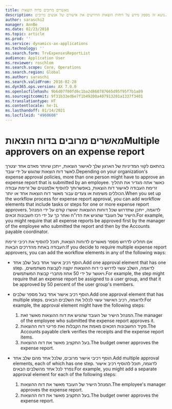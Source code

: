 ```yaml
---
title: מאשרים מרובים בדוח הוצאות
description: נושא זה מספק מידע על דוחות הוצאות הדורשים את אישורם של אנשים מרובים.
author: saraschi2
manager: AnnBe
ms.date: 02/23/2018
ms.topic: article
ms.prod: ''
ms.service: dynamics-ax-applications
ms.technology: ''
ms.search.form: TrvExpensesReportList
audience: Application User
ms.reviewer: roschlom
ms.search.scope: Core, Operations
ms.search.region: Global
ms.author: saraschi
ms.search.validFrom: 2016-02-28
ms.dyn365.ops.version: AX 7.0.0
ms.openlocfilehash: 9b6d07f00fd6c1ba2d860787665d95f95f7b1a89
ms.sourcegitcommit: 9f31b33ed6e7f1b49200a407913201a1337f3401
ms.translationtype: HT
ms.contentlocale: he-IL
ms.lasthandoff: 01/14/2021
ms.locfileid: "4960608"
---
```

# <a name="multiple-approvers-on-an-expense-report"></a><span data-ttu-id="2e4ed-103">מאשרים מרובים בדוח הוצאות</span><span class="sxs-lookup"><span data-stu-id="2e4ed-103">Multiple approvers on an expense report</span></span>

<span data-ttu-id="2e4ed-104">בהתאם לקווי המדיניות של הארגון שלך לאישור הוצאות, ייתכן שיותר מאדם אחד יצטרך לאשר דוח הוצאות שהוגש על ידי עובד.</span><span class="sxs-lookup"><span data-stu-id="2e4ed-104">Depending on your organization's expense approval policies, more than one person might have to approve an expense report that is submitted by an employee.</span></span> <span data-ttu-id="2e4ed-105">כאשר אתה מגדיר את תהליך זרימת העבודה לאישור דוח הוצאות, באפשרותך להוסיף אלמנטים של זרימת עבודה הכוללים משימות או צעדים עבור מאשר דוח הוצאות אחד או יותר.</span><span class="sxs-lookup"><span data-stu-id="2e4ed-105">When you set up the workflow process for expense report approval, you can add workflow elements that include tasks or steps for one or more expense report approvers.</span></span> <span data-ttu-id="2e4ed-106">לדוגמה, ייתכן שתדרוש שכל דוחות ההוצאות יאושרו קודם על ידי המנהל הישיר של העובד שהגיש את הדו"ח ואחר כך על ידי רכז חשבונות זכאים.</span><span class="sxs-lookup"><span data-stu-id="2e4ed-106">For example, you might require that all expense reports be approved first by the manager of the employee who submitted the report and then by the Accounts payable coordinator.</span></span>

<span data-ttu-id="2e4ed-107">אם תחליט לדרוש מספר מאשרים לדוחות הוצאות, תוכל להוסיף את רכיבי זרימת העבודה באחת מהדרכים הבאות:</span><span class="sxs-lookup"><span data-stu-id="2e4ed-107">If you decide to require multiple expense report approvers, you can add the workflow elements in any of the following ways:</span></span>

- <span data-ttu-id="2e4ed-108">הוסף רכיב אישור אחד בעל שלב אחד.</span><span class="sxs-lookup"><span data-stu-id="2e4ed-108">Add one approval element that has one step.</span></span> <span data-ttu-id="2e4ed-109">לדוגמה, השלב עשוי לדרוש כי דוח ההוצאות יוקצה לקבוצת משתמשים, ויאושר על ידי 50 אחוז מחברי קבוצת המשתמשים.</span><span class="sxs-lookup"><span data-stu-id="2e4ed-109">For example, the step might require that an expense report be assigned to a user group, and that it be approved by 50 percent of the user group's members.</span></span>
- <span data-ttu-id="2e4ed-110">הוסף רכיב אישור אחד בעל מספר שלבים.</span><span class="sxs-lookup"><span data-stu-id="2e4ed-110">Add one approval element that has multiple steps.</span></span> <span data-ttu-id="2e4ed-111">לדוגמה, רכיב האישור עשוי לכלול את השלבים הבאים:</span><span class="sxs-lookup"><span data-stu-id="2e4ed-111">For example, the approval element might have the following steps:</span></span>

    1. <span data-ttu-id="2e4ed-112">המנהל הישיר של העובד שהגיש את דוח ההוצאות מאשר זאת.</span><span class="sxs-lookup"><span data-stu-id="2e4ed-112">The manager of the employee who submitted the expense report approves it.</span></span>
    2. <span data-ttu-id="2e4ed-113">פקיד החשבונות הזכאים מאמת את הקבלות ואת פריטי דוח ההוצאות.</span><span class="sxs-lookup"><span data-stu-id="2e4ed-113">The Accounts payable clerk verifies the receipts and the expense report items.</span></span>
    3. <span data-ttu-id="2e4ed-114">בעל התקציב מאשר את דוח ההוצאות.</span><span class="sxs-lookup"><span data-stu-id="2e4ed-114">The budget owner approves the expense report.</span></span>

- <span data-ttu-id="2e4ed-115">הוסף רכיבי אישור מרובים, שלכל אחד מהם שלב אחד.</span><span class="sxs-lookup"><span data-stu-id="2e4ed-115">Add multiple approval elements, each of which has one step.</span></span> <span data-ttu-id="2e4ed-116">לדוגמה, תוכל להוסיף רכיב אישור נפרד לכל אחד מהשלבים הבאים:</span><span class="sxs-lookup"><span data-stu-id="2e4ed-116">For example, you might add a separate approval element for each of the following steps:</span></span>

    1. <span data-ttu-id="2e4ed-117">המנהל הישיר של העובד מאשר את דוח ההוצאות.</span><span class="sxs-lookup"><span data-stu-id="2e4ed-117">The employee's manager approves the expense report.</span></span>
    2. <span data-ttu-id="2e4ed-118">בעל התקציב מאשר את דוח ההוצאות.</span><span class="sxs-lookup"><span data-stu-id="2e4ed-118">The budget owner approves the expense report.</span></span>
